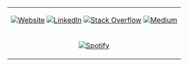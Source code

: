 <table style= "margin-left:auto; margin-right:auto; width:100%">

<td style="text-align:center;"> 

[![Website](https://img.shields.io/website?down_color=lightgrey&down_message=DOWN&label=TEMIR.DEV&style=for-the-badge&up_color=green&up_message=UP&url=https%3A%2F%2Fwww.temir.dev)](https://www.temir.dev)
[![LinkedIn](https://img.shields.io/badge/LinkedIn-0077B5?style=for-the-badge&logo=linkedin&logoColor=white)](https://www.linkedin.com/in/damirtemir/)
[![Stack Overflow](https://img.shields.io/badge/Stack_Overflow-FE7A16?style=for-the-badge&logo=stack-overflow&logoColor=white)](https://stackoverflow.com/users/13912197/damir-temir)
[![Medium](https://img.shields.io/badge/Medium-12100E?style=for-the-badge&logo=medium&logoColor=white)](https://damirtemir.medium.com/)

</td>

<tr>
<td style="text-align: center;">

[![Spotify](https://dtemir.vercel.app/api/spotify)](https://open.spotify.com/user/iu8euz0mkxgr32e0e3qbjl7w5)

</td>
</tr>
</table> 
